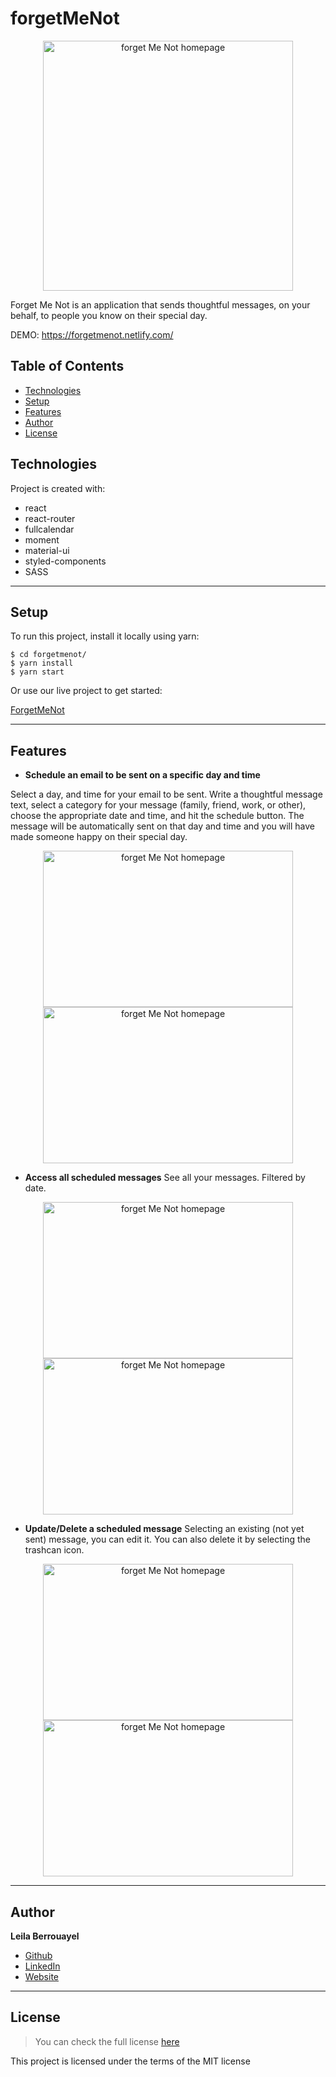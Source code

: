 # forgetMeNot

<p align="center">
  <img alt="forget Me Not homepage" src="https://leilaberrouayel.me/static/media/FMN_message.1e302e92.png" width="400">
</p>

Forget Me Not is an application that sends thoughtful messages, on your behalf, to people you know on their special day.

DEMO: https://forgetmenot.netlify.com/

## Table of Contents

- [Technologies](#Technologies)
- [Setup](#Setup)
- [Features](#Features)
- [Author](#Author)
- [License](#License)

## Technologies

Project is created with:

- react
- react-router
- fullcalendar
- moment
- material-ui
- styled-components
- SASS
---

## Setup

To run this project, install it locally using yarn:

    $ cd forgetmenot/
    $ yarn install
    $ yarn start

Or use our live project to get started:

[ForgetMeNot](https://forgetmenot.netlify.com/)

---

## Features

- **Schedule an email to be sent on a specific day and time**
<p>
Select a day, and time for your email to be sent. Write a thoughtful message text, select a category for your message (family, friend, work, or other), choose the appropriate date and time, and hit the schedule button. The message will be automatically sent on that day and time and you will have made someone happy on their special day.
</p>
<p align="center">
  <img alt="forget Me Not homepage" src="https://leilaberrouayel.me/static/media/FMN_message.1e302e92.png" width="400" height="250">
  <img alt="forget Me Not homepage" src="https://leilaberrouayel.me/static/media/FMN_message1.9eadede2.png" width="400" height="250">
</p>

- **Access all scheduled messages**
See all your messages. Filtered by date.
<p align="center">
  <img alt="forget Me Not homepage" src="https://leilaberrouayel.me/static/media/FMN_messages.95c1ac7a.png" width="400" height="250">
  <img alt="forget Me Not homepage" src="https://leilaberrouayel.me/static/media/FMN_messages1.7b240aef.png" width="400" height="250">
</p>

- **Update/Delete a scheduled message**
Selecting an existing (not yet sent) message, you can edit it. You can also delete it by selecting the trashcan icon.
<p align="center">
  <img alt="forget Me Not homepage" src="https://leilaberrouayel.me/static/media/FMN_message2.347f3eee.png" width="400" height="250">
  <img alt="forget Me Not homepage" src="https://leilaberrouayel.me/static/media/FMN_message3.d75b3cc7.png" width="400" height="250">
</p>

---

## Author

**Leila Berrouayel**

- [Github](https://github.com/leila100)
- [LinkedIn](https://www.linkedin.com/in/leila-berrouayel/)
- [Website](https://leilaberrouayel.me)

---

## License

> You can check the full license [here](https://github.com/leila100/forgetMeNot/blob/master/LICENSE)

This project is licensed under the terms of the MIT license
